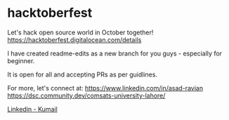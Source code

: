 # hacktoberfest 
Let's hack open source world in October together!
https://hacktoberfest.digitalocean.com/details

I have created readme-edits as a new branch for you guys - especially for beginner.

It is open for all and accepting PRs as per guidlines.


For more, let's connect at:
https://www.linkedin.com/in/asad-ravian <br>
https://dsc.community.dev/comsats-university-lahore/

[Linkedin - Kumail](https://www.linkedin.com/in/mkumail1/)
